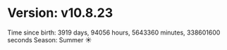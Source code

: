 # Version: v10.8.23
Time since birth: 3919 days, 94056 hours, 5643360 minutes, 338601600 seconds
Season: Summer ☀️
